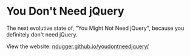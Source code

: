 # You Don't Need jQuery
The next evolutive state of, "You Might Not Need jQuery", because you definitely don't need jQuery.

View the website: [ndugger.github.io/youdontneedjquery/](http://ndugger.github.io/youdontneedjquery/)
